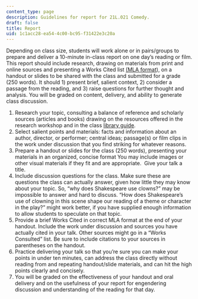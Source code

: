 ```yaml
---
content_type: page
description: Guidelines for report for 21L.021 Comedy.
draft: false
title: Report
uid: 1c1acc28-ea54-4c00-bc95-f31422e3c20a
---
```

Depending on class size, students will work alone or in pairs/groups to prepare and deliver a 10-minute in-class report on one day’s reading or film. This report should include research, drawing on materials from print and online sources and presenting a Works Cited list [(MLA format](https://mlahandbookplus.org/)), on a handout or slides to be shared with the class and submitted for a grade (250 words). It should 1) present brief, salient context, 2) consider a passage from the reading, and 3) raise questions for further thought and analysis. You will be graded on content, delivery, and ability to generate class discussion.

1. Research your topic, consulting a balance of reference and scholarly sources (articles and books) drawing on the resources offered in the research workshop and in the class [library guide](https://libguides.mit.edu/comedy/home).
2. Select salient points and materials: facts and information about an author, director, or performer; central ideas; passage(s) or film clips in the work under discussion that you find striking for whatever reasons.
3. Prepare a handout or slides for the class (250 words), presenting your materials in an organized, concise format You may include images or other visual materials if they fit and are appropriate.  Give your talk a title.
4. Include discussion questions for the class. Make sure these are questions the class can actually answer, given how little they may know about your topic. So, “why does Shakespeare use clowns?” may be impossible to answer and hard to discuss. “How does Shakespeare’s use of clowning in this scene shape our reading of a theme or character in the play?” might work better, if you have supplied enough information to allow students to speculate on that topic.
5. Provide a brief Works Cited in correct MLA format at the end of your handout. Include the work under discussion and sources you have actually cited in your talk. Other sources might go in a “Works Consulted” list. Be sure to include citations to your sources in parentheses on the handout.
6. Practice delivering your talk so that you’re sure you can make your points in under ten minutes, can address the class directly without reading from and repeating handout/slide materials, and can hit the high points clearly and concisely.
7. You will be graded on the effectiveness of your handout and oral delivery and on the usefulness of your report for engendering discussion and understanding of the reading for that day.